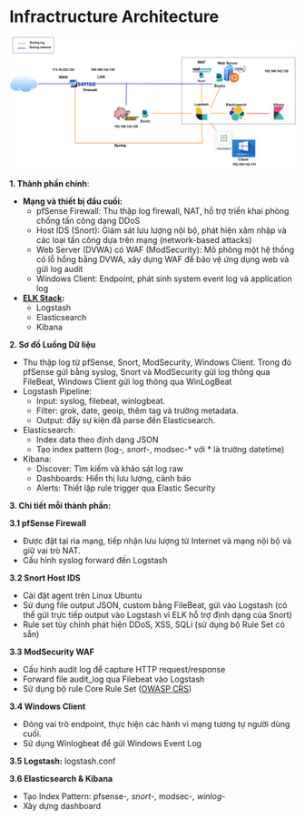 # Infractructure Architecture

![Sơ đồ kiến trúc](../media/network_topology.png)

**1. Thành phần chính**:
- **Mạng và thiết bị đầu cuối:**
  - pfSense Firewall: Thu thập log firewall, NAT, hỗ trợ triển khai phòng chống tấn công dạng DDoS
  - Host IDS (Snort): Giám sát lưu lượng nội bộ, phát hiện xâm nhập và các loại tấn công dựa trên mạng (network-based attacks)
  - Web Server (DVWA) có WAF (ModSecurity): Mô phỏng một hệ thống có lỗ hổng bằng DVWA, xây dựng WAF để bảo vệ ứng dụng web và gửi log audit
  - Windows Client: Endpoint, phát sinh system event log và application log
- **[ELK Stack](../README.md):**
  - Logstash
  - Elasticsearch
  - Kibana

**2. Sơ đồ Luồng Dữ liệu**
- Thu thập log từ pfSense, Snort, ModSecurity, Windows Client. Trong đó pfSense gửi bằng syslog, Snort và ModSecurity gửi log thông qua FileBeat, Windows Client gửi log thông qua WinLogBeat
- Logstash Pipeline:
  - Input: syslog, filebeat, winlogbeat.
  - Filter: grok, date, geoip, thêm tag và trường metadata.
  - Output: đẩy sự kiện đã parse đến Elasticsearch.
- Elasticsearch:
  - Index data theo định dạng JSON
  - Tạo index pattern (log-*, snort-*, modsec-* với * là trường datetime)
- Kibana:
  - Discover: Tìm kiếm và khảo sát log raw
  - Dashboards: Hiển thị lưu lượng, cảnh báo
  - Alerts: Thiết lập rule trigger qua Elastic Security

**3. Chi tiết mỗi thành phần:**

**3.1 pfSense Firewall**
  - Được đặt tại rìa mạng, tiếp nhận lưu lượng từ Internet và mạng nội bộ và giữ vai trò NAT.
  - Cấu hình syslog forward đến Logstash

**3.2 Snort Host IDS**
  - Cài đặt agent trên Linux Ubuntu
  - Sử dụng file output JSON, custom bằng FileBeat, gửi vào Logstash (có thể gửi trực tiếp output vào Logstash vì ELK hỗ trợ định dạng của Snort)
  - Rule set tùy chỉnh phát hiện DDoS, XSS, SQLi (sử dụng bộ Rule Set có sẵn)
    
**3.3 ModSecurity WAF**
  - Cấu hình audit log để capture HTTP request/response
  - Forward file audit_log qua Filebeat vào Logstash
  - Sử dụng bộ rule Core Rule Set ([OWASP CRS](https://github.com/coreruleset/coreruleset))
    
**3.4 Windows Client**
  - Đóng vai trò endpoint, thực hiện các hành vi mạng tương tự người dùng cuối. 
  - Sử dụng Winlogbeat để gửi Windows Event Log
    
**3.5 Logstash:** logstash.conf

**3.6 Elasticsearch & Kibana**
  - Tạo Index Pattern: pfsense-*, snort-*, modsec-*, winlog-*
  - Xây dựng dashboard

   

  
